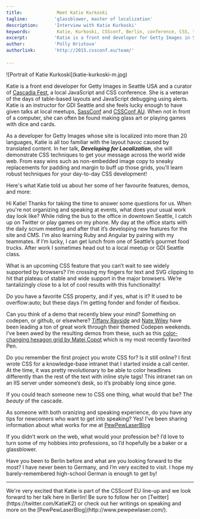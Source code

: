 ```yaml
---
title:             Meet Katie Kurkoski 
tagline:          'glassblower, master of localization'
description:      'Interview with Katie Kurkoski'
keywords:          Katie, Kurkoski, CSSconf, Berlin, conference, CSS, talks, localization
excerpt:          'Katie is a front end developer for Getty Images in Seattle USA and a curator of Cascadia Fest, a local JavaScript and CSS conference. Working on the Getty Images website which is localized into more than 20 languages, Katie is all too familiar with the layout havoc caused by translated content. In her talk, Developing for Localization, she will demonstrate robust CSS techniques to get your message across the world wide web. '
author:           'Polly Hristova'
authorlink:       'http://2015.cssconf.eu/team/'

---
```


<div class="blog-img blog-img--center">
  ![Portrait of Katie Kurkoski](katie-kurkoski-m.jpg)
</div>

Katie is a front end developer for Getty Images in Seattle USA and a curator of [Cascadia Fest](http://2015.cascadiajs.com/), a local JavaScript and CSS conference. She is a veteran of the days of table-based layouts and JavaScript debugging using alerts. Katie is an instructor for GDI Seattle and she feels lucky enough to have given talks at local meetups, [SassConf](http://sassconf.com/) and [CSSConf AU](http://2015.cssconf.com.au/). When not in front of a computer, she can often be found making glass art or playing games with dice and cards. 

As a developer for Getty Images whose site is localized into more than 20 languages, Katie is all too familiar with the layout havoc caused by translated content. In her talk, _**Developing for Localization**_, she will demonstrate CSS techniques to get your message across the world wide web. From easy wins such as non-embedded image copy to sneaky replacements for padding and margin to buff up those grids, you'll learn robust techniques for your day-to-day CSS development!

Here's what Katie told us about her some of her favourite features, demos, and more:

<span class="strong-border">Hi Katie! Thanks for taking the time to answer some questions for us. When you're not organizing and speaking at events, what does your usual work day look like?</span>
While riding the bus to the office in downtown Seattle, I catch up on Twitter or play games on my phone. My day at the office starts with the daily scrum meeting and after that it’s developing new features for the site and CMS. I'm also learning Ruby and Angular by pairing with my teammates. If I’m lucky, I can get lunch from one of Seattle’s gourmet food trucks. After work I sometimes head out to a local meetup or GDI Seattle class. 

<span class="strong-border">What is an upcoming CSS feature that you can’t wait to see widely supported by browsers?</span>
I’m crossing my fingers for text and SVG clipping to hit that plateau of stable and wide support in the major browsers. We’re tantalizingly close to a lot of cool results with this functionality!

<span class="strong-border">Do you have a favorite CSS property, and if yes, what is it?</span>
It used to be overflow:auto; but these days I’m getting fonder and fonder of flexbox.

<span class="strong-border">Can you think of a demo that recently blew your mind? Something on codepen, or github, or elsewhere?</span>
[Tiffany Rayside](https://twitter.com/tmrDevelops) and [Nate Wiley](https://twitter.com/htmlnate) have been leading a ton of great work through their themed Codepen weekends. I’ve been awed by the resulting demos from these, such as this [color-changing hexagon grid by Matei Copot](http://codepen.io/towc/pen/mJzOWJ) which is my most recently favorited Pen.

<span class="strong-border">Do you remember the first project you wrote CSS for? Is it still online?</span>
I first wrote CSS for a knowledge-base intranet that I started inside a call center. At the time, it was pretty revolutionary to be able to color headlines differently than the rest of the text with inline style tags! This intranet ran on an IIS server under someone’s desk, so it’s probably long since gone.

<span class="strong-border">If you could teach someone new to CSS one thing, what would that be?</span>
The _beauty_ of the cascade.

<span class="strong-border">As someone with both oranizing and speaking experience, do you have any tips for newcomers who want to get into speaking?</span>
Yes! I’ve been sharing information about what works for me at [PewPewLaserBlog](http://www.pewpewlaser.com/tag/speaking.) 

<span class="strong-border">If you didn’t work on the web, what would your profession be?</span>
I’d love to turn some of my hobbies into professions, so I’d hopefully be a baker or a glassblower.

<span class="strong-border">Have you been to Berlin before and what are you looking forward to the most?</span>
I have never been to Germany, and I’m very excited to visit. I hope my barely-remembered high-school German is enough to get by!
<hr>
We're very excited that Katie is part of the CSSconf EU line-up and we look forward to her talk here in Berlin! Be sure to follow her on [Twitter](https://twitter.com/KatieK2) or check out her writings on speaking and more on the [PewPewLaserBlog](http://www.pewpewlaser.com/).
